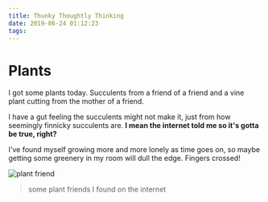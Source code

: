 ```yaml
---
title: Thunky Thoughtly Thinking
date: 2019-06-24 01:12:23
tags:
---
```


# Plants

I got some plants today.
Succulents from a friend of a friend and a vine plant cutting from the mother of a friend. 

I have a gut feeling the succulents might not make it, just from how seemingly finnicky succulents are. __I mean the internet told me so it's gotta be true, right?__

I've found myself growing more and more lonely as time goes on, so maybe getting some greenery in my room will dull the edge. 
Fingers crossed!

![plant friend](https://proxy.duckduckgo.com/iu/?u=https%3A%2F%2Fi.pinimg.com%2F736x%2Fb4%2F61%2Ffa%2Fb461fa5dc9b169838c4afaad2d8c467b--pink-nature-tumblr-image.jpg&f=1)
>some plant friends I found on the internet